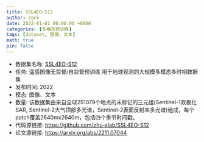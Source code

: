 ```yaml
---
title: SSL4EO-S12
author: Zack
date: 2022-01-01 00:00:00 +0800
categories: [多模态预训练]
tags: [dataset, 图像、文本]
math: true
pin: false
---
```

- 数据集名称: [SSL4EO-S12](https://github.com/zhu-xlab/SSL4EO-S12)
- 任务: 遥感图像无监督/自监督预训练 用于地球观测的大规模多模态多时相数据集
- 发布时间: 2022
- 模态: 图像、文本
- 数量: 该数据集由来自全球251079个地点的未标记的三元组(Sentinel-1双极化SAR, Sentinel-2大气顶部多光谱，Sentinel-2表面反射率多光谱)组成，每个patch覆盖2640mx2640m，包括四个季节时间戳。
- 代码源链接: https://github.com/zhu-xlab/SSL4EO-S12
- 论文源链接: https://arxiv.org/abs/2211.07044
